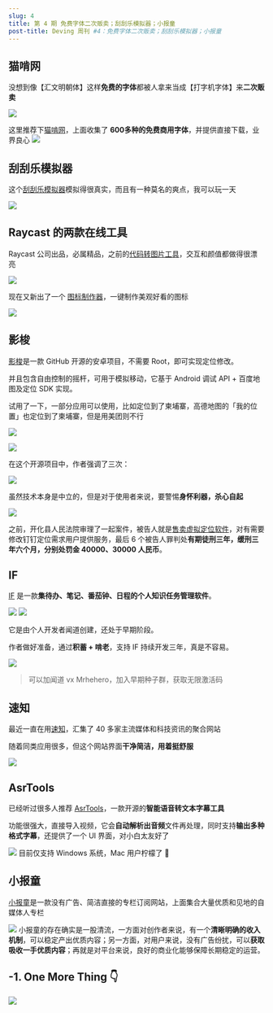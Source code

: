 ```yaml
---
slug: 4
title: 第 4 期 免费字体二次贩卖；刮刮乐模拟器；小报童
post-title: Deving 周刊 #4：免费字体二次贩卖；刮刮乐模拟器；小报童
---
```


## 猫啃网

没想到像【汇文明朝体】这样**免费的字体**都被人拿来当成【打字机字体】来**二次贩卖**

![](https://img.wukaipeng.com//2024/10/17-235636-piFizm-1bf8b00c93334865973ce7a15a44c86a.jpeg)


这里推荐下[猫啃网](https://www.maoken.com/)，上面收集了 **600多种的免费商用字体**，并提供直接下载，业界良心
![](https://img.wukaipeng.com//2024/10/17-235636-OjlICJ-226504661b1f43dc99256a38db537609.png)

## 刮刮乐模拟器

这个[刮刮乐模拟器](https://gua.shadiao.pro/)模拟得很真实，而且有一种莫名的爽点，我可以玩一天

![](https://i-blog.csdnimg.cn/direct/07a0fc538b7a4057ab73be7ae269e1db.gif#pic_center)


## Raycast 的两款在线工具


Raycast 公司出品，必属精品，之前的[代码转图片工具](https://ray.so)，交互和颜值都做得很漂亮

![](https://img.wukaipeng.com//2024/10/17-235638-vvEtrb-ec18fb81d81a474b8c6fd26bd8e21072.png)

现在又新出了一个 [图标制作器](https://ray.so/icon)，一键制作美观好看的图标


![](https://img.wukaipeng.com//2024/10/17-235641-ZND7Qr-968c88b2e6b3454c9ba9b6dfabc51806.gif)

## 影梭

[影梭](https://github.com/ZCShou/GoGoGo)是一款 GitHub 开源的安卓项目，不需要 Root，即可实现定位修改。

并且包含自由控制的摇杆，可用于模拟移动，它基于 Android 调试 API + 百度地图及定位 SDK 实现。

试用了一下，一部分应用可以使用，比如定位到了柬埔寨，高德地图的「我的位置」也定位到了柬埔寨，但是用美团则不行

![](https://img.wukaipeng.com//2024/10/17-235643-wg6MeT-6d59f14fe9d841e18d6204d660950086.jpeg)


![](https://img.wukaipeng.com//2024/10/17-235645-Il2Pyg-04e3d6a1fca94da699c2f12088dd624d.jpeg)

在这个开源项目中，作者强调了三次：

![](https://img.wukaipeng.com//2024/10/17-235645-V9ANUT-41e724d9a33444d4b77ab797f905470d.png)

虽然技术本身是中立的，但是对于使用者来说，要警惕**身怀利器，杀心自起**

![](https://img.wukaipeng.com//2024/10/17-235650-KE0ZjV-e7069c52901a4927b761e8fef25dd217.png)



之前，开化县人民法院审理了一起案件，被告人就是[售卖虚拟定位软件](https://m.thepaper.cn/newsDetail_forward_19603218)，对有需要修改钉钉定位需求用户提供服务，最后 6 个被告人罪判处**有期徒刑三年，缓刑三年六个月，分别处罚金 40000、30000  人民币**。




## IF

[IF](https://apps.apple.com/cn/app/if-gtd-for-professionals/id6460080040?mt=12) 是一款**集待办、笔记、番茄钟、日程的个人知识任务管理软件**。

![](https://img.wukaipeng.com//2024/10/17-235651-2BfOWq-55bb6e1145c5417cb97b32fe59d7e22f.png)
![](https://img.wukaipeng.com//2024/10/17-235651-xihUcu-381cfce6eef74bc1972c587b82a6f2ad.png)


它是由个人开发者闻道创建，还处于早期阶段。

作者做好准备，通过**积蓄 + 啃老**，支持 IF 持续开发三年，真是不容易。

![](https://img.wukaipeng.com//2024/10/17-235652-YrDvqb-0f7827a3a95c43ef8ff01e31cbbb796e.png)
> 可以加闻道 vx Mrhehero，加入早期种子群，获取无限激活码


## 速知

最近一直在用[速知](https://suzhi.fun/)，汇集了 40 多家主流媒体和科技资讯的聚合网站

随着同类应用很多，但这个网站界面**干净简洁，用着挺舒服**

![](https://img.wukaipeng.com//2024/10/17-235654-UnczIe-c43c95fc58b2425fa7eeb2c60721c26d.png)


## AsrTools

已经听过很多人推荐 [AsrTools](https://github.com/WEIFENG2333/AsrTools)，一款开源的**智能语音转文本字幕工具**

功能很强大，直接导入视频，它会**自动解析出音频**文件再处理，同时支持**输出多种格式字幕**，还提供了一个 UI 界面，对小白太友好了

![](https://img.wukaipeng.com//2024/10/17-235654-qddxFh-fa1457a97c5e41989d560e602473493f.png)
目前仅支持 Windows 系统，Mac 用户柠檬了 🥹


## 小报童

[小报童](https://xiaobt.net/)是一款没有广告、简洁直接的专栏订阅网站，上面集合大量优质和见地的自媒体人专栏


![](https://img.wukaipeng.com//2024/10/17-235656-f1RDiz-821128ab422d41938cb5937c4524eb61.png)
小报童的存在确实是一股清流，一方面对创作者来说，有一个**清晰明确的收入机制**，可以稳定产出优质内容；另一方面，对用户来说，没有广告纷扰，可以**获取吸收一手优质内容**；再就是对平台来说，良好的商业化能够保障长期稳定的运营。


## -1. One More Thing 👇

![](https://img.wukaipeng.com//2024/10/17-235656-q3vM7v-66a8c99dfda849c798ab455edf598454.png)
